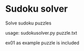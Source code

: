 # Sudoku solver

Solve sudoku puzzles

usage: sudokusolver.py puzzle.txt

ex01 as example puzzle is included